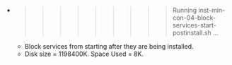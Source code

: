 * >>>>>>>>> Running inst-min-con-04-block-services-start-postinstall.sh ...
  * Block services from starting after they are being installed.
  * Disk size = 1198400K. Space Used = 8K.

